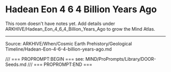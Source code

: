 # Hadean Eon 4 6 4 Billion Years Ago

This room doesn't have notes yet. Add details under ARKHIVE/Hadean_Eon_4_6_4_Billion_Years_Ago to grow the Mind Atlas.

---
Source: ARKHIVE/When/Cosmic Earth Prehistory/Geological Timeline/Hadean-Eon-4-6-4-billion-years-ago.md

/// === PROPROMPT:BEGIN ===
see: MIND/ProPrompts/Library/DOOR-Seeds.md
/// === PROPROMPT:END ===
